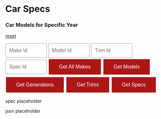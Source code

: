 # Car Specs

<style>
input[type=text] {
  width: 130px;
  box-sizing: border-box;
  border: 2px solid #ccc;
  border-radius: 4px;
  font-size: 16px;
  background-color: white;
  background-position: 10px 10px; 
  background-repeat: no-repeat;
  padding: 12px 20px 12px 10px;
}


.button {
  background-color: #AD1616;
  border: none;
  color: white;
  padding: 15px 32px;
  text-align: center;   
  text-decoration: none;
  display: inline-block;
  font-size: 16px;
  margin: 4px 2px;
  cursor: pointer;
}
</style>


<script>

let table = document.getElementById("idk");

function getModelid(){
    let inputModelid = document.getElementById("inputModelid").value;
    return inputModelid;
}y
function getGenerationid(){
    let inputGeneration = document.getElementById("inputGeneration").value;
    return inputGeneration;
}
function getTrimid(){
    let inputTrim = document.getElementById("inputTrim").value;
    return inputTrim;
}
function getSpecs(){
    let inputSpec = document.getElementById("inputSpec").value;
    return inputSpec;
}


function getMake() {
     const options = {
      method: 'GET', 
      mode: 'cors', 
      cache: 'no-cache', 
      credentials: 'include', 
      headers: {
          'Content-Type': 'application/json'
          
      },
  };
    result = document.getElementById("getSpecResult");
    
    // Fetch data from API
    fetch('https://breadbops.gq/api/specs/makes', options)
    .then(response => response.json())
    .then(data => 
     {

const table = document.getElementById('idk');
        while (table.rows.length > 1) {
          table.deleteRow(-1);
        }
        console.log(data);
        for (const car of data) {
          const row = table.insertRow(-1);
          row.insertCell(-1).innerHTML = car.name;
          row.insertCell(-1).innerHTML = car.id;
        }

        result.innerHTML =  yearparam + brandparam + data;

    })
}

function getModel(modelparam) {
     const options = {
      method: 'GET', 
      mode: 'cors', 
      cache: 'no-cache', 
      credentials: 'include', 
      headers: {
          'Content-Type': 'application/json'
          
      },
  };
    result = document.getElementById("getModels");
    // console.log(yearparam);
    // console.log(brandparam);
    // Fetch data from API
    fetch('https://breadbops.gq/api/specs/models/' + modelparam, options)
    .then(response => response.json())
    .then(data => 
     {

const table = document.getElementById('idk');
        while (table.rows.length > 1) {
          table.deleteRow(-1);
        }
        console.log(data);
        for (const car of data) {
          const row = table.insertRow(-1);
          row.insertCell(-1).innerHTML = car.name;
          row.insertCell(-1).innerHTML = car.id;
        }

        result.innerHTML =  modelparam + brandparam + data;

    })
}

function getGeneration(generationparam) {
     const options = {
      method: 'GET', 
      mode: 'cors', 
      cache: 'no-cache', 
      credentials: 'include', 
      headers: {
          'Content-Type': 'application/json'
          
      },
  };
    result = document.getElementById("getModels");
    // console.log(yearparam);
    // console.log(brandparam);
    // Fetch data from API
    fetch('https://breadbops.gq/api/specs/generations/' + generationparam, options)
    .then(response => response.json())
    .then(data => 
     {

const table = document.getElementById('idk');
        while (table.rows.length > 1) {
          table.deleteRow(-1);
        }
        console.log(data);
        for (const car of data) {
          const row = table.insertRow(-1);
          row.insertCell(-1).innerHTML = car.name;
          row.insertCell(-1).innerHTML = car.id;
        }

        result.innerHTML =  generationparam + modelparam + data;

    })
}
function getTrim(trimparam) {
     const options = {
      method: 'GET', 
      mode: 'cors', 
      cache: 'no-cache', 
      credentials: 'include', 
      headers: {
          'Content-Type': 'application/json'
          
      },
  };
    result = document.getElementById("getModels");
    // console.log(yearparam);
    // console.log(brandparam);
    // Fetch data from API
    fetch('https://breadbops.gq/api/specs/trims/' + trimparam, options)
    .then(response => response.json())
    .then(data => 
     {

const table = document.getElementById('idk');
        while (table.rows.length > 1) {
          table.deleteRow(-1);
        }
        console.log(data);
        for (const car of data) {
          const row = table.insertRow(-1);
          row.insertCell(-1).innerHTML = car.name;
          row.insertCell(-1).innerHTML = car.id;
          row.insertCell(-1).innerHTML = car.series;
          row.insertCell(-1).innerHTML = car.generation;
          row.insertCell(-1).innerHTML = car.trim;
          row.insertCell(-1).innerHTML = car.bodyType;


        }

        result.innerHTML =  trimparam + modelparam + data;

    })
}

function getSpec(specparam) {
     const options = {
      method: 'GET', 
      mode: 'cors', 
      cache: 'no-cache', 
      credentials: 'include', 
      headers: {
          'Content-Type': 'application/json'
          
      },
  };
    result = document.getElementById("getModels");
    // console.log(yearparam);
    // console.log(brandparam);
    // Fetch data from API
    fetch('https://breadbops.gq/api/specs/specs/' + specparam, options)
    .then(response => response.json())
    .then(data => 
    {

      let txt = "";
      for (let x in data) 
      {
        txt += data[x] + " ";
      };
      console.log(data);
      console.log(txt);
      
document.getElementById("demo").innerHTML = data + txt;
document.getElementById("json").innerHTML = JSON.stringify(data, null,'\t');

      })

}

</script>
### Car Models for Specific Year
<a href="{{site.baseurl}}/spec">reset</a>

<body> 

<input type="text" name="search" id="inputModelid" placeholder="Make Id">
<input type="text" name="search" id="inputGeneration" placeholder="Model Id">
<input type="text" name="search" id="inputTrim" placeholder="Trim Id">
<input type="text" name="search" id="inputSpec" placeholder="Spec Id">
<button class="button" id= "button" onclick="getMake()">Get All Makes</button>
<button class="button" id= "button" onclick="getModel(getModelid())">Get Models</button>
<button class="button" id= "button" onclick="getGeneration(getGenerationid())">Get Generations</button>
<button class="button" id= "button" onclick="getTrim(getTrimid())">Get Trims</button>
<button class="button" id= "button" onclick="getSpec(getSpecs())">Get Specs</button>
<p id="demo">spec placeholder</p>
<p id="json">json placeholder</p>


<table id="idk"></table>

</body>

<!-- makes sure you can press enter to submit the form -->
<script>
  var input = document.getElementById("inputModelid");
input.addEventListener("keypress", function(event) {
  if (event.key === "Enter") {
    event.preventDefault();
    document.getElementById("button").click();
  }
});
</script>